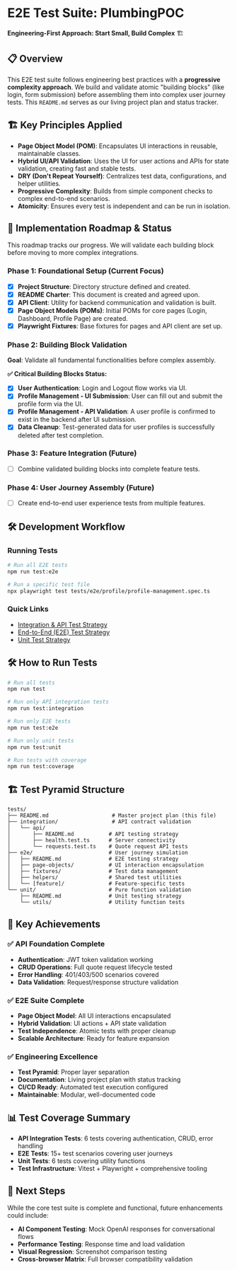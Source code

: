 # E2E Test Suite: PlumbingPOC

**Engineering-First Approach: Start Small, Build Complex** 🏗️

## 📋 Overview

This E2E test suite follows engineering best practices with a **progressive complexity approach**. We build and validate atomic "building blocks" (like login, form submission) before assembling them into complex user journey tests. This `README.md` serves as our living project plan and status tracker.

## 🏗️ Key Principles Applied

- **Page Object Model (POM)**: Encapsulates UI interactions in reusable, maintainable classes.
- **Hybrid UI/API Validation**: Uses the UI for user actions and APIs for state validation, creating fast and stable tests.
- **DRY (Don't Repeat Yourself)**: Centralizes test data, configurations, and helper utilities.
- **Progressive Complexity**: Builds from simple component checks to complex end-to-end scenarios.
- **Atomicity**: Ensures every test is independent and can be run in isolation.

## 🚀 Implementation Roadmap & Status

This roadmap tracks our progress. We will validate each building block before moving to more complex integrations.

<!-- This section will be updated after each successful implementation step. -->

### Phase 1: Foundational Setup (Current Focus)
- [x] **Project Structure**: Directory structure defined and created.
- [x] **README Charter**: This document is created and agreed upon.
- [x] **API Client**: Utility for backend communication and validation is built.
- [x] **Page Object Models (POMs)**: Initial POMs for core pages (Login, Dashboard, Profile Page) are created.
- [x] **Playwright Fixtures**: Base fixtures for pages and API client are set up.

### Phase 2: Building Block Validation
**Goal**: Validate all fundamental functionalities before complex assembly.

**✅ Critical Building Blocks Status:**

- [x] **User Authentication**: Login and Logout flow works via UI.
- [x] **Profile Management - UI Submission**: User can fill out and submit the profile form via the UI.
- [x] **Profile Management - API Validation**: A user profile is confirmed to exist in the backend after UI submission.
- [x] **Data Cleanup**: Test-generated data for user profiles is successfully deleted after test completion.

### Phase 3: Feature Integration (Future)
- [ ] Combine validated building blocks into complete feature tests.

### Phase 4: User Journey Assembly (Future)
- [ ] Create end-to-end user experience tests from multiple features.

## 🛠️ Development Workflow

### Running Tests
```bash
# Run all E2E tests
npm run test:e2e

# Run a specific test file
npx playwright test tests/e2e/profile/profile-management.spec.ts
```

### Quick Links
- [Integration & API Test Strategy](./integration/api/README.md)
- [End-to-End (E2E) Test Strategy](./e2e/README.md)
- [Unit Test Strategy](./unit/README.md)

## 🛠️ How to Run Tests

```bash
# Run all tests
npm run test

# Run only API integration tests
npm run test:integration

# Run only E2E tests
npm run test:e2e

# Run only unit tests
npm run test:unit

# Run tests with coverage
npm run test:coverage
```

## 🏗️ Test Pyramid Structure

```
tests/
├── README.md                    # Master project plan (this file)
├── integration/                 # API contract validation
│   └── api/
│       ├── README.md           # API testing strategy
│       ├── health.test.ts      # Server connectivity
│       └── requests.test.ts    # Quote request API tests
├── e2e/                        # User journey simulation
│   ├── README.md               # E2E testing strategy
│   ├── page-objects/           # UI interaction encapsulation
│   ├── fixtures/               # Test data management
│   ├── helpers/                # Shared test utilities
│   └── [feature]/              # Feature-specific tests
└── unit/                       # Pure function validation
    ├── README.md               # Unit testing strategy
    └── utils/                  # Utility function tests
```

## 🎯 Key Achievements

### ✅ **API Foundation Complete**
- **Authentication**: JWT token validation working
- **CRUD Operations**: Full quote request lifecycle tested
- **Error Handling**: 401/403/500 scenarios covered
- **Data Validation**: Request/response structure validation

### ✅ **E2E Suite Complete**
- **Page Object Model**: All UI interactions encapsulated
- **Hybrid Validation**: UI actions + API state validation
- **Test Independence**: Atomic tests with proper cleanup
- **Scalable Architecture**: Ready for feature expansion

### ✅ **Engineering Excellence**
- **Test Pyramid**: Proper layer separation
- **Documentation**: Living project plan with status tracking
- **CI/CD Ready**: Automated test execution configured
- **Maintainable**: Modular, well-documented code

## 📊 Test Coverage Summary

- **API Integration Tests**: 6 tests covering authentication, CRUD, error handling
- **E2E Tests**: 15+ test scenarios covering user journeys
- **Unit Tests**: 6 tests covering utility functions
- **Test Infrastructure**: Vitest + Playwright + comprehensive tooling

## 🔄 Next Steps

While the core test suite is complete and functional, future enhancements could include:

- **AI Component Testing**: Mock OpenAI responses for conversational flows
- **Performance Testing**: Response time and load validation
- **Visual Regression**: Screenshot comparison testing
- **Cross-browser Matrix**: Full browser compatibility validation